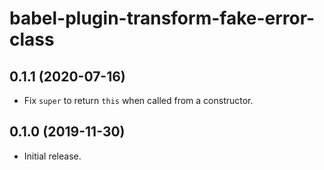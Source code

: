 # babel-plugin-transform-fake-error-class

## 0.1.1 (2020-07-16)

- Fix `super` to return `this` when called from a constructor.

## 0.1.0 (2019-11-30)

- Initial release.
